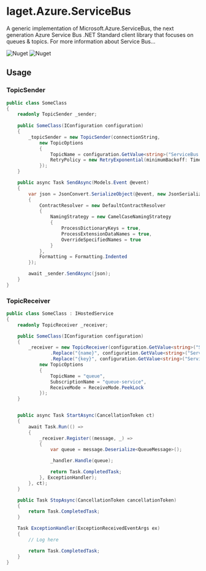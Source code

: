 # laget.Azure.ServiceBus
A generic implementation of Microsoft.Azure.ServiceBus, the next generation Azure Service Bus .NET Standard client library that focuses on queues & topics. For more information about Service Bus...

![Nuget](https://img.shields.io/nuget/v/laget.Azure.ServiceBus)
![Nuget](https://img.shields.io/nuget/dt/laget.Azure.ServiceBus)

## Usage
### TopicSender
```c#
public class SomeClass
{
    readonly TopicSender _sender;
    
    public SomeClass(IConfiguration configuration)
    {
        _topicSender = new TopicSender(connectionString,
            new TopicOptions
            {
                TopicName = configuration.GetValue<string>("ServiceBus:SomeClass:TopicName"),
                RetryPolicy = new RetryExponential(minimumBackoff: TimeSpan.FromSeconds(5), maximumBackoff: TimeSpan.FromMinutes(5), maximumRetryCount: 100)
            });
    }

    public async Task SendAsync(Models.Event @event)
    {
        var json = JsonConvert.SerializeObject(@event, new JsonSerializerSettings
        {
            ContractResolver = new DefaultContractResolver
            {
                NamingStrategy = new CamelCaseNamingStrategy
                {
                    ProcessDictionaryKeys = true,
                    ProcessExtensionDataNames = true,
                    OverrideSpecifiedNames = true
                }
            },
            Formatting = Formatting.Indented
        });

        await _sender.SendAsync(json);
    }
}
```

### TopicReceiver
```c#
public class SomeClass : IHostedService
{
    readonly TopicReceiver _receiver;

    public SomeClass(IConfiguration configuration)
    {
        _receiver = new TopicReceiver(configuration.GetValue<string>("ServiceBus:Url")
                .Replace("{name}", configuration.GetValue<string>("ServiceBus:SomeClass:Name"))
                .Replace("{key}", configuration.GetValue<string>("ServiceBus:SomeClass:QueueKey")),
            new TopicOptions
            {
                TopicName = "queue",
                SubscriptionName = "queue-service",
                ReceiveMode = ReceiveMode.PeekLock
            });
    }


    public async Task StartAsync(CancellationToken ct)
    {
        await Task.Run(() =>
        {
            _receiver.Register((message, _) =>
            {
                var queue = message.Deserialize<QueueMessage>();

                _handler.Handle(queue);

                return Task.CompletedTask;
            }, ExceptionHandler);
        }, ct);
    }

    public Task StopAsync(CancellationToken cancellationToken)
    {
        return Task.CompletedTask;
    }

    Task ExceptionHandler(ExceptionReceivedEventArgs ex)
    {
        // Log here

        return Task.CompletedTask;
    }
}
```
